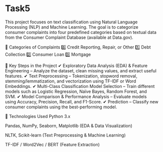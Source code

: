 # Task5
This project focuses on text classification using Natural Language Processing (NLP) and Machine Learning. The goal is to categorize consumer complaints into four predefined categories based on textual data from the Consumer Complaint Database (available at Data.gov).

📝 Categories of Complaints
0️⃣ Credit Reporting, Repair, or Other
1️⃣ Debt Collection
2️⃣ Consumer Loan
3️⃣ Mortgage

📌 Key Steps in the Project
✔ Exploratory Data Analysis (EDA) & Feature Engineering – Analyze the dataset, clean missing values, and extract useful features.
✔ Text Preprocessing – Tokenization, stopword removal, stemming/lemmatization, and vectorization using TF-IDF or Word Embeddings.
✔ Multi-Class Classification Model Selection – Train different models such as Logistic Regression, Naïve Bayes, Random Forest, and SVM.
✔ Model Comparison & Performance Analysis – Evaluate models using Accuracy, Precision, Recall, and F1-Score.
✔ Prediction – Classify new consumer complaints using the best-performing model.

🚀 Technologies Used
Python 3.x

Pandas, NumPy, Seaborn, Matplotlib (EDA & Data Visualization)

NLTK, Scikit-learn (Text Preprocessing & Machine Learning)

TF-IDF / Word2Vec / BERT (Feature Extraction)


